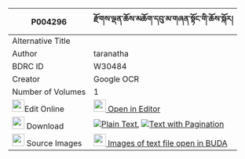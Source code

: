 |P004296|རྫོགས་ལྡན་ཆོས་མཆོག་དབུ་མ་གཞན་སྟོང་གི་ཆོས་སྐོར། 
| --- | --- 
|Alternative Title |
|Author| taranatha
|BDRC ID | W30484
|Creator | Google OCR
|Number of Volumes| 1
|<img width="25" src="https://img.icons8.com/color/25/000000/edit-property.png">Edit Online| [<img width="25" src="https://avatars.githubusercontent.com/u/45091458?s=200&v=4"> Open in Editor](http://editor.openpecha.org/P004296)
|<img width="25" src="https://img.icons8.com/fluent/48/000000/download-2.png"/>  Download | [![](https://img.icons8.com/color/20/000000/txt.png)Plain Text](https://github.com/Openpecha/P004296/releases/download/v1/dzok_den_chochok_uma_shyentong_plain_P004296.zip), [![](https://img.icons8.com/color/20/000000/txt.png)Text with Pagination](https://github.com/Openpecha/P004296/releases/download/v1/dzok_den_chochok_uma_shyentong_pages_P004296.zip)
|<img width="25" src="https://img.icons8.com/plasticine/100/000000/pictures-folder.png"/>  Source Images | [<img width="25" src="https://library.bdrc.io/icons/BUDA-small.svg"> Images of text file open in BUDA](https://library.bdrc.io/show/bdr:W30484)